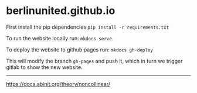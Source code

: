 berlinunited.github.io
======================
First install the pip dependencies
`pip install -r requirements.txt`

To run the website locally run:
`mkdocs serve`

To deploy the website to github pages run:
`mkdocs gh-deploy`

This will modify the branch `gh-pages` and push it, which in turn we trigger gitlab to show the new website.

---
https://docs.abinit.org/theory/noncollinear/